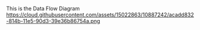 This is the Data Flow Diagram
https://cloud.githubusercontent.com/assets/15022863/10887242/acadd832-814b-11e5-90d3-39e36b86754a.png
